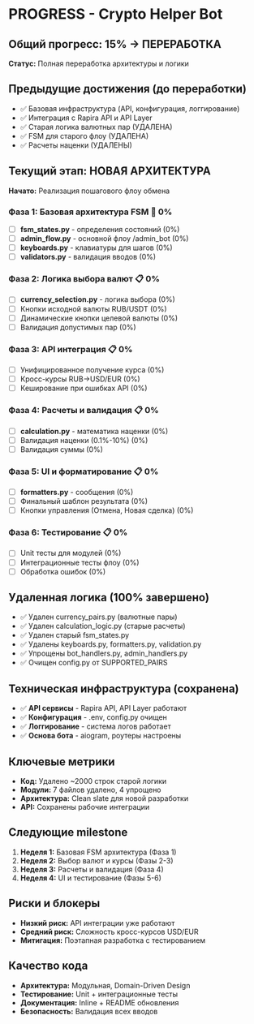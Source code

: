 # PROGRESS - Crypto Helper Bot

## Общий прогресс: 15% → ПЕРЕРАБОТКА
**Статус:** Полная переработка архитектуры и логики

## Предыдущие достижения (до переработки)
- ✅ Базовая инфраструктура (API, конфигурация, логгирование)
- ✅ Интеграция с Rapira API и API Layer 
- ✅ Старая логика валютных пар (УДАЛЕНА)
- ✅ FSM для старого флоу (УДАЛЕНА)
- ✅ Расчеты наценки (УДАЛЕНЫ)

## Текущий этап: НОВАЯ АРХИТЕКТУРА
**Начато:** Реализация пошагового флоу обмена

### Фаза 1: Базовая архитектура FSM 🔄 0%
- [ ] **fsm_states.py** - определения состояний (0%)
- [ ] **admin_flow.py** - основной флоу /admin_bot (0%)  
- [ ] **keyboards.py** - клавиатуры для шагов (0%)
- [ ] **validators.py** - валидация вводов (0%)

### Фаза 2: Логика выбора валют 📋 0%
- [ ] **currency_selection.py** - логика выбора (0%)
- [ ] Кнопки исходной валюты RUB/USDT (0%)
- [ ] Динамические кнопки целевой валюты (0%)
- [ ] Валидация допустимых пар (0%)

### Фаза 3: API интеграция 📋 0%
- [ ] Унифицированное получение курса (0%)
- [ ] Кросс-курсы RUB→USD/EUR (0%)
- [ ] Кеширование при ошибках API (0%)

### Фаза 4: Расчеты и валидация 📋 0%
- [ ] **calculation.py** - математика наценки (0%)
- [ ] Валидация наценки (0.1%-10%) (0%)
- [ ] Валидация суммы (0%)

### Фаза 5: UI и форматирование 📋 0%
- [ ] **formatters.py** - сообщения (0%)
- [ ] Финальный шаблон результата (0%)
- [ ] Кнопки управления (Отмена, Новая сделка) (0%)

### Фаза 6: Тестирование 📋 0%
- [ ] Unit тесты для модулей (0%)
- [ ] Интеграционные тесты флоу (0%)
- [ ] Обработка ошибок (0%)

## Удаленная логика (100% завершено)
- ✅ Удален currency_pairs.py (валютные пары)
- ✅ Удален calculation_logic.py (старые расчеты)
- ✅ Удален старый fsm_states.py 
- ✅ Удалены keyboards.py, formatters.py, validation.py
- ✅ Упрощены bot_handlers.py, admin_handlers.py
- ✅ Очищен config.py от SUPPORTED_PAIRS

## Техническая инфраструктура (сохранена)
- ✅ **API сервисы** - Rapira API, API Layer работают
- ✅ **Конфигурация** - .env, config.py очищен
- ✅ **Логгирование** - система логов работает
- ✅ **Основа бота** - aiogram, роутеры настроены

## Ключевые метрики
- **Код:** Удалено ~2000 строк старой логики
- **Модули:** 7 файлов удалено, 4 упрощено
- **Архитектура:** Clean slate для новой разработки
- **API:** Сохранены рабочие интеграции

## Следующие milestone
1. **Неделя 1:** Базовая FSM архитектура (Фаза 1)
2. **Неделя 2:** Выбор валют и курсы (Фазы 2-3)
3. **Неделя 3:** Расчеты и валидация (Фаза 4)
4. **Неделя 4:** UI и тестирование (Фазы 5-6)

## Риски и блокеры
- **Низкий риск:** API интеграции уже работают
- **Средний риск:** Сложность кросс-курсов USD/EUR
- **Митигация:** Поэтапная разработка с тестированием

## Качество кода
- **Архитектура:** Модульная, Domain-Driven Design
- **Тестирование:** Unit + интеграционные тесты
- **Документация:** Inline + README обновления
- **Безопасность:** Валидация всех вводов